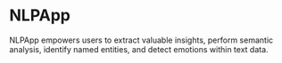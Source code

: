 # NLPApp
NLPApp empowers users to extract valuable insights, perform semantic analysis, identify named entities, and detect emotions within text data.
